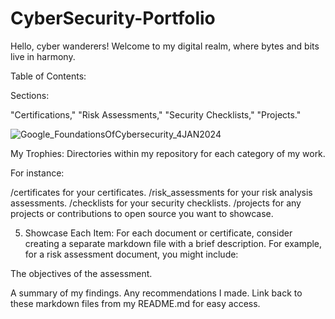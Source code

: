# CyberSecurity-Portfolio

Hello, cyber wanderers! Welcome to my digital realm, where bytes and bits live in harmony.


Table of Contents:

Sections: 

"Certifications," 
"Risk Assessments," 
"Security Checklists,"
"Projects."

![Google_FoundationsOfCybersecurity_4JAN2024](https://github.com/Catherinesjkim/Cybersecurity-Portfolio/assets/17114008/c144582d-e84c-4e53-840d-b028f8280fdd)


My Trophies: Directories within my repository for each category of my work. 

For instance:

/certificates for your certificates.
/risk_assessments for your risk analysis assessments.
/checklists for your security checklists.
/projects for any projects or contributions to open source you want to showcase.


5. Showcase Each Item: For each document or certificate, consider creating a separate markdown file with a brief description. For example, for a risk assessment document, you might include:

The objectives of the assessment.

A summary of my findings.
Any recommendations I made.
Link back to these markdown files from my README.md for easy access.






